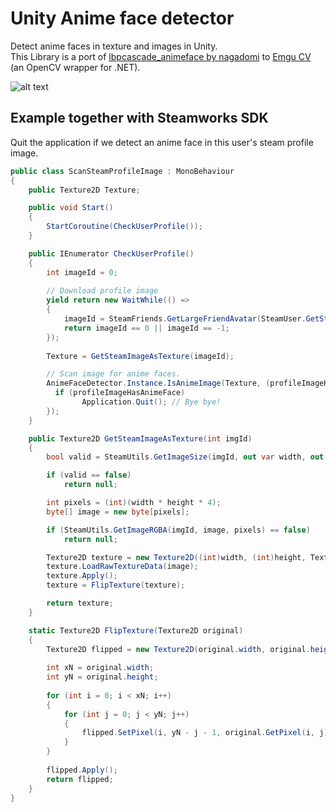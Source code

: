 # Unity Anime face detector
Detect anime faces in texture and images in Unity.  
This Library is a port of [lbpcascade_animeface by nagadomi](https://github.com/nagadomi/lbpcascade_animeface) to [Emgu CV](https://www.emgu.com/wiki/index.php/Main_Page) (an OpenCV wrapper for .NET).
  
 ![alt text](https://i.imgur.com/DSVgVOo.gif)  
## Example together with Steamworks SDK
Quit the application if we detect an anime face in this user's steam profile image.

```c#
public class ScanSteamProfileImage : MonoBehaviour
{
    public Texture2D Texture;

    public void Start()
    {
        StartCoroutine(CheckUserProfile());
    }

    public IEnumerator CheckUserProfile()
    {
        int imageId = 0;
        
        // Download profile image
        yield return new WaitWhile(() =>
        {
            imageId = SteamFriends.GetLargeFriendAvatar(SteamUser.GetSteamID());
            return imageId == 0 || imageId == -1;
        }); 
        
        Texture = GetSteamImageAsTexture(imageId);

        // Scan image for anime faces.
        AnimeFaceDetector.Instance.IsAnimeImage(Texture, (profileImageHasAnimeFace) => {
          if (profileImageHasAnimeFace)
                Application.Quit(); // Bye bye!
        });
    }

    public Texture2D GetSteamImageAsTexture(int imgId)
    {
        bool valid = SteamUtils.GetImageSize(imgId, out var width, out var height);

        if (valid == false)
            return null;

        int pixels = (int)(width * height * 4);
        byte[] image = new byte[pixels];

        if (SteamUtils.GetImageRGBA(imgId, image, pixels) == false)
            return null;

        Texture2D texture = new Texture2D((int)width, (int)height, TextureFormat.RGBA32, false, true);
        texture.LoadRawTextureData(image);
        texture.Apply();
        texture = FlipTexture(texture);

        return texture;
    }

    static Texture2D FlipTexture(Texture2D original)
    {
        Texture2D flipped = new Texture2D(original.width, original.height);
        
        int xN = original.width;
        int yN = original.height;
        
        for (int i = 0; i < xN; i++)
        {
            for (int j = 0; j < yN; j++)
            {
                flipped.SetPixel(i, yN - j - 1, original.GetPixel(i, j));
            }
        }
        
        flipped.Apply();
        return flipped;
    }
}
```
